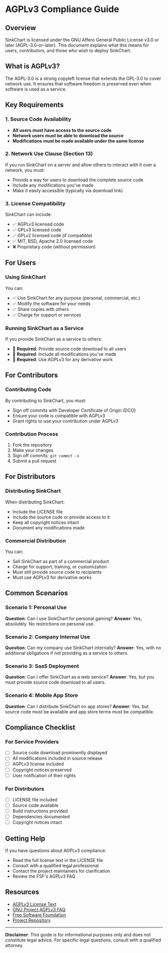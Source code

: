 # AGPLv3 Compliance Guide

## Overview

SinkChart is licensed under the GNU Affero General Public License v3.0 or later (AGPL-3.0-or-later). This document explains what this means for users, contributors, and those who wish to deploy SinkChart.

## What is AGPLv3?

The AGPL-3.0 is a strong copyleft license that extends the GPL-3.0 to cover network use. It ensures that software freedom is preserved even when software is used as a service.

## Key Requirements

### 1. Source Code Availability

- **All users must have access to the source code**
- **Network users must be able to download the source**
- **Modifications must be made available under the same license**

### 2. Network Use Clause (Section 13)

If you run SinkChart on a server and allow others to interact with it over a network, you must:
- Provide a way for users to download the complete source code
- Include any modifications you've made
- Make it easily accessible (typically via download link)

### 3. License Compatibility

SinkChart can include:
- ✅ AGPLv3 licensed code
- ✅ GPLv3 licensed code  
- ✅ GPLv2 licensed code (if compatible)
- ✅ MIT, BSD, Apache 2.0 licensed code
- ❌ Proprietary code (without permission)

## For Users

### Using SinkChart

You can:
- ✅ Use SinkChart for any purpose (personal, commercial, etc.)
- ✅ Modify the software for your needs
- ✅ Share copies with others
- ✅ Charge for support or services

### Running SinkChart as a Service

If you provide SinkChart as a service to others:
- 🔴 **Required**: Provide source code download to all users
- 🔴 **Required**: Include all modifications you've made
- 🔴 **Required**: Use AGPLv3 for any derivative work

## For Contributors

### Contributing Code

By contributing to SinkChart, you must:
- Sign off commits with Developer Certificate of Origin (DCO)
- Ensure your code is compatible with AGPLv3
- Grant rights to use your contribution under AGPLv3

### Contribution Process

1. Fork the repository
2. Make your changes
3. Sign off commits: `git commit -s`
4. Submit a pull request

## For Distributors

### Distributing SinkChart

When distributing SinkChart:
- Include the LICENSE file
- Include the source code or provide access to it
- Keep all copyright notices intact
- Document any modifications made

### Commercial Distribution

You can:
- Sell SinkChart as part of a commercial product
- Charge for support, training, or customization
- Must still provide source code to recipients
- Must use AGPLv3 for derivative works

## Common Scenarios

### Scenario 1: Personal Use
**Question**: Can I use SinkChart for personal gaming?
**Answer**: Yes, absolutely. No restrictions on personal use.

### Scenario 2: Company Internal Use
**Question**: Can my company use SinkChart internally?
**Answer**: Yes, with no additional obligations if not providing as a service to others.

### Scenario 3: SaaS Deployment
**Question**: Can I offer SinkChart as a web service?
**Answer**: Yes, but you must provide source code download to all users.

### Scenario 4: Mobile App Store
**Question**: Can I distribute SinkChart on app stores?
**Answer**: Yes, but source code must be available and app store terms must be compatible.

## Compliance Checklist

### For Service Providers

- [ ] Source code download prominently displayed
- [ ] All modifications included in source release
- [ ] AGPLv3 license included
- [ ] Copyright notices preserved
- [ ] User notification of their rights

### For Distributors

- [ ] LICENSE file included
- [ ] Source code available
- [ ] Build instructions provided
- [ ] Dependencies documented
- [ ] Copyright notices intact

## Getting Help

If you have questions about AGPLv3 compliance:
- Read the full license text in the LICENSE file
- Consult with a qualified legal professional
- Contact the project maintainers for clarification
- Review the FSF's AGPLv3 FAQ

## Resources

- [AGPLv3 License Text](../LICENSE)
- [GNU Project AGPLv3 FAQ](https://www.gnu.org/licenses/gpl-faq.html)
- [Free Software Foundation](https://www.fsf.org/)
- [Project Repository](https://github.com/HibiscusCollective/sinkchart)

---

**Disclaimer**: This guide is for informational purposes only and does not constitute legal advice. For specific legal questions, consult with a qualified attorney.